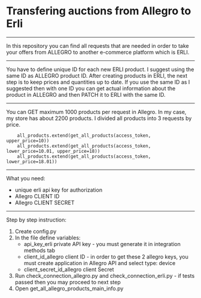 # Transfering auctions from Allegro to Erli

***

In this repository you can find all requests that are needed in order to take your offers from ALLEGRO to another e-commerce platform which is ERLI. 

***
You have to define unique ID for each new ERLI product. I suggest using the same ID as ALLEGRO product ID. After creating products in ERLI, the next step is to keep prices and quantities up to date. If you use the same ID as I suggested then with one ID you can get actual information about the product in ALLEGRO and then PATCH it to ERLI with the same ID.

***
You can GET maximum 1000 products per request in Allegro. In my case, my store has about 2200 products. I divided all products into 3 requests by price. 
```
    all_products.extend(get_all_products(access_token, upper_price=10))
    all_products.extend(get_all_products(access_token, lower_price=10.01, upper_price=18))
    all_products.extend(get_all_products(access_token, lower_price=18.01))
```

***
What you need:

- unique erli api key for authorization 
- Allegro CLIENT ID
- Allegro CLIENT SECRET


***
Step by step instruction:

1. Create config.py
2. In the file define variables:
    - api_key_erli
        private API key - you must generate it in integration methods tab
    - client_id_allegro
        client ID - in order to get these 2 allegro keys, you must create application in Allegro API and select type: device
    - client_secret_id_allegro
        client Secret
3. Run check_connection_allegro.py and check_connection_erli.py - if tests passed then you may proceed to next step
4. Open get_all_allegro_products_main_info.py